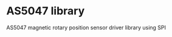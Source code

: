 # AS5047 library

AS5047 magnetic rotary position sensor driver library using SPI

<!-- Describe `SensorAS5047` library here -->
